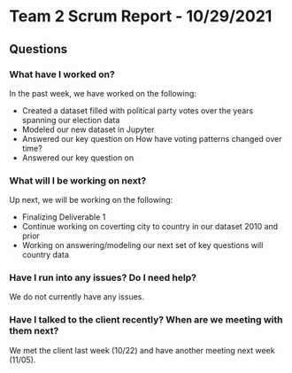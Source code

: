 # Team 2 Scrum Report - 10/29/2021

## Questions

### What have I worked on?
In the past week, we have worked on the following:
- Created a dataset filled with political party votes over the years spanning our election data
- Modeled our new dataset in Jupyter
- Answered our key question on How have voting patterns changed over time?
- Answered our key question on 

### What will I be working on next?
Up next, we will be working on the following:
- Finalizing Deliverable 1
- Continue working on coverting city to country in our dataset 2010 and prior
- Working on answering/modeling our next set of key questions will country data

### Have I run into any issues? Do I need help?
We do not currently have any issues.

### Have I talked to the client recently? When are we meeting with them next?
We met the client last week (10/22) and have another meeting next week (11/05).
